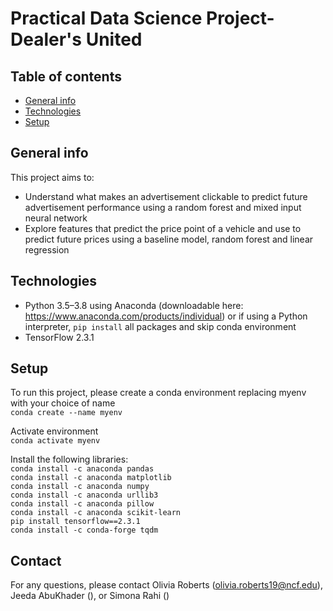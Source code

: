 # Practical Data Science Project- Dealer's United

## Table of contents
* [General info](#general-info)
* [Technologies](#technologies)
* [Setup](#setup)

## General info
This project aims to:
* Understand what makes an advertisement clickable to predict future advertisement performance using a random forest and mixed input neural network
* Explore features that predict the price point of a vehicle and use to predict future prices using a baseline model, random forest and linear regression

## Technologies
* Python 3.5–3.8 using Anaconda (downloadable here: https://www.anaconda.com/products/individual) or if using a Python interpreter, `pip install` all packages and skip conda environment
* TensorFlow 2.3.1

## Setup
To run this project, please create a conda environment replacing myenv with your choice of name  
`conda create --name myenv`

Activate environment    
`conda activate myenv`  

Install the following libraries:  
`conda install -c anaconda pandas`    
`conda install -c anaconda matplotlib`    
`conda install -c anaconda numpy`   
`conda install -c anaconda urllib3`    
`conda install -c anaconda pillow`    
`conda install -c anaconda scikit-learn`    
`pip install tensorflow==2.3.1`  
`conda install -c conda-forge tqdm`


## Contact
For any questions, please contact Olivia Roberts (olivia.roberts19@ncf.edu), Jeeda AbuKhader (), or Simona Rahi ()


